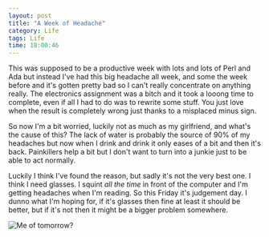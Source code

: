 ```yaml
---
layout: post
title: "A Week of Headache"
category: Life
tags: Life
time: 18:00:46
---
```

This was supposed to be a productive week with lots and lots of Perl and Ada but instead I've had this big headache all week, and some the week before and it's gotten pretty bad so I can't really concentrate on anything really. The electronics assignment was a bitch and it took a looong time to complete, even if all I had to do was to rewrite some stuff. You just love when the result is completely wrong just thanks to a misplaced minus sign.

So now I'm a bit worried, luckily not as much as my girlfriend, and what's the cause of this? The lack of water is probably the source of 90% of my headaches but now when I drink and drink it only eases of a bit and then it's back. Painkillers help a bit but I don't want to turn into a junkie just to be able to act normally.

Luckily I think I've found the reason, but sadly it's not the very best one. I think I need glasses. I squint *all the time* in front of the computer and I'm getting headaches when I'm reading. So this Friday it's judgement day. I dunno what I'm hoping for, if it's glasses then fine at least it should be better, but if it's not then it might be a bigger problem somewhere.

![Me of tomorrow?](http://3.bp.blogspot.com/_W8MKyrpvUV4/TGwi8kA2tVI/AAAAAAAAAVQ/59FGbUhfYtM/s1600/20071128geek.jpg)

